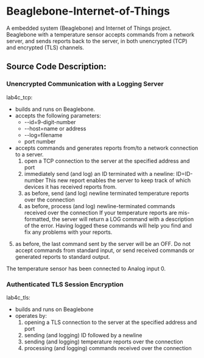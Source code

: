# Beaglebone-Internet-of-Things
A embedded system (Beaglebone) and Internet of Things project. Beaglebone with a temperature sensor accepts commands from a network server, and sends reports back to the server, in both unencrypted (TCP) and encrypted (TLS) channels.

## Source Code Description:
### Unencrypted Communication with a Logging Server
lab4c_tcp:

* builds and runs on Beaglebone.
* accepts the following parameters:
  * --id=9-digit-number
  * --host=name or address
  * --log=filename
  * port number
* accepts commands and generates reports from/to a network connection to a server.
  1. open a TCP connection to the server at the specified address and port
  2. immediately send (and log) an ID terminated with a newline: ID=ID-number 
This new report enables the server to keep track of which devices it has received reports from.
  3. as before, send (and log) newline terminated temperature reports over the connection
  4. as before, process (and log) newline-terminated commands received over the connection
If your temperature reports are mis-formatted, the server will return a LOG command with a description of the error.
Having logged these commands will help you find and fix any problems with your reports.
 5. as before, the last command sent by the server will be an OFF.
Do not accept commands from standard input, or send received commands or generated reports to standard output.

The temperature sensor has been connected to Analog input 0.

### Authenticated TLS Session Encryption
lab4c_tls:

* builds and runs on Beaglebone
* operates by:
  1. opening a TLS connection to the server at the specified address and port
  2. sending (and logging) ID followed by a newline
  3. sending (and logging) temperature reports over the connection
  4. processing (and logging) commands received over the connection

